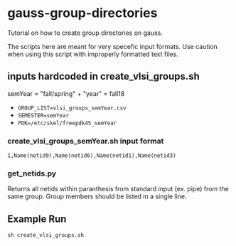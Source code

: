 # gauss-group-directories

Tutorial on how to create group directories on gauss.

The scripts here are meant for very specefic input formats. Use caution when using this script with improperly formatted text files.

## inputs hardcoded in create_vlsi_groups.sh

semYear = "fall/spring" + "year" = fall18

* `GROUP_LIST=vlsi_groups_semYear.csv`
* `SEMESTER=semYear`
* `PDK=/etc/skel/freepdk45_semYear`

### create_vlsi_groups_semYear.sh input format

```csv
1,Name(netid9),Name(netid6),Name(netid1),Name(netid3)
```

### get_netids.py

Returns all netids within paranthesis from standard input (ex. pipe) from the same group. Group members should be listed in a single line.

## Example Run

`sh create_vlsi_groups.sh`
